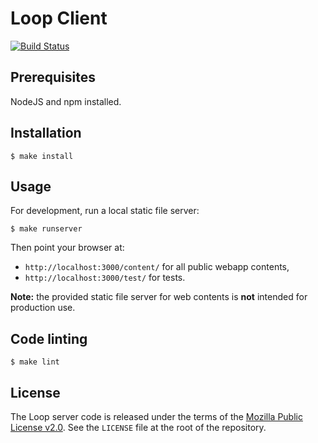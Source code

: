 Loop Client
===========

[![Build Status](https://travis-ci.org/mozilla/loop-client.svg?branch=master)](https://travis-ci.org/mozilla/loop-client)

Prerequisites
-------------

NodeJS and npm installed.

Installation
------------

    $ make install

Usage
-----

For development, run a local static file server:

    $ make runserver

Then point your browser at:

- `http://localhost:3000/content/` for all public webapp contents,
- `http://localhost:3000/test/` for tests.

**Note:** the provided static file server for web contents is **not** intended
for production use.

Code linting
------------

    $ make lint

License
-------

The Loop server code is released under the terms of the
[Mozilla Public License v2.0](http://www.mozilla.org/MPL/2.0/). See the
`LICENSE` file at the root of the repository.
